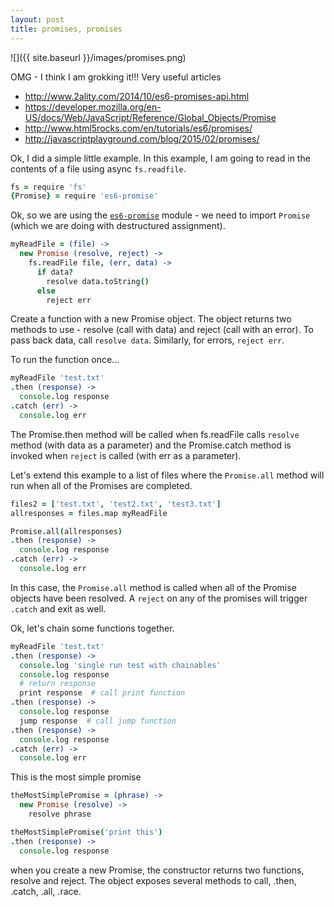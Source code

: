 ```yaml
---
layout: post
title: promises, promises
---
```

![]({{ site.baseurl }}/images/promises.png)

OMG - I think I am grokking it!!! Very useful articles

* http://www.2ality.com/2014/10/es6-promises-api.html
* https://developer.mozilla.org/en-US/docs/Web/JavaScript/Reference/Global_Objects/Promise
* http://www.html5rocks.com/en/tutorials/es6/promises/
* http://javascriptplayground.com/blog/2015/02/promises/


Ok, I did a simple little example. In this example, I am going to read in the contents of a file using async `fs.readfile`.

```coffee
fs = require 'fs'
{Promise} = require 'es6-promise'
```

Ok, so we are using the [`es6-promise`](https://github.com/jakearchibald/es6-promise) module - we need to import `Promise` (which we are doing with destructured assignment).

```coffee
myReadFile = (file) ->
  new Promise (resolve, reject) ->
    fs.readFile file, (err, data) ->
      if data?
        resolve data.toString()
      else
        reject err
```

Create a function with a new Promise object. The object returns two methods to use - resolve (call with data) and reject (call with an error). To pass back data, call `resolve data`. Similarly, for errors, `reject err`.

To run the function once...

```coffee
myReadFile 'test.txt'
.then (response) ->
  console.log response
.catch (err) ->
  console.log err
```

The Promise.then method will be called when fs.readFile calls `resolve` method (with data as a parameter) and the Promise.catch method is invoked when `reject` is called (with err as a parameter).

Let's extend this example to a list of files where the `Promise.all` method will run when all of the Promises are completed.

```coffee
files2 = ['test.txt', 'test2.txt', 'test3.txt']
allresponses = files.map myReadFile

Promise.all(allresponses)
.then (response) ->
  console.log response
.catch (err) ->
  console.log err
```

In this case, the `Promise.all` method is called when all of the Promise objects have been resolved. A `reject` on any of the promises will trigger `.catch` and exit as well.

Ok, let's chain some functions together.

```coffee
myReadFile 'test.txt'
.then (response) ->
  console.log 'single run test with chainables'
  console.log response
  # return response
  print response  # call print function
.then (response) ->
  console.log response
  jump response  # call jump function
.then (response) ->
  console.log response
.catch (err) ->
  console.log err
```

This is the most simple promise

```coffee
theMostSimplePromise = (phrase) ->
  new Promise (resolve) ->
    resolve phrase

theMostSimplePromise('print this')
.then (response) ->
  console.log response
```


when you create a new Promise, the constructor returns two functions, resolve and reject. The object exposes several methods to call, .then, .catch, .all, .race.
